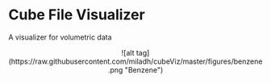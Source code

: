 Cube File Visualizer
===
A visualizer for volumetric data
<p align="center">
![alt tag](https://raw.githubusercontent.com/miladh/cubeViz/master/figures/benzene.png "Benzene")
</p>
